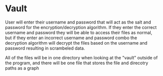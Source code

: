 # Vault

User will enter their username and password that will act as the salt and password for the encryption/decryption algorithm. If they enter the correct username and password they will be able to access their files as normal, but if they enter an incorrect username and password combo the decryption algorithm will decrypt the files based on the username and password resulting in scrambeled data.

All of the files will be in one directory when looking at the "vault" outside of the program, and there will be one file that stores the file and direcotry paths as a graph